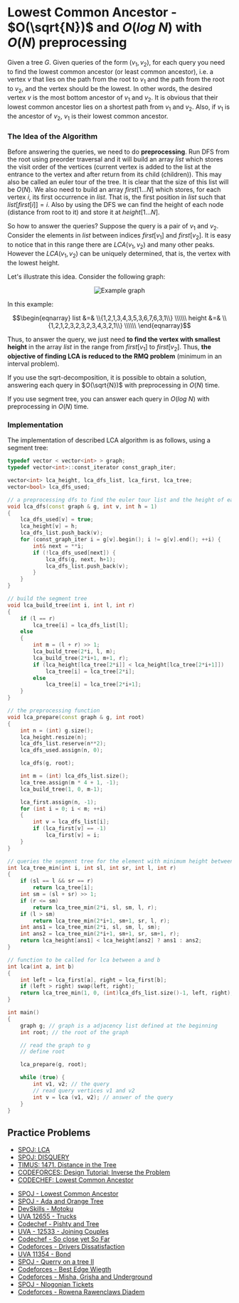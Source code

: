 
<!--?title Lowest Common Ancestor - O(sqrt(N)) and O(log N) with O(N) preprocessing -->

# Lowest Common Ancestor - $O(\sqrt{N})$ and $O(log\ N)$ with $O(N)$ preprocessing

Given a tree $G$. Given queries of the form $(v_1, v_2)$, for each query you need to find the lowest common ancestor (or least common ancestor), i.e. a vertex $v$ that lies on the path from the root to $v_1$ and the path from the root to $v_2$, and the vertex should be the lowest. In other words, the desired vertex $v$ is the most bottom ancestor of $v_1$ and $v_2$. It is obvious that their lowest common ancestor lies on a shortest path from $v_1$ and $v_2$. Also, if $v_1$ is the ancestor of $v_2$, $v_1$ is their lowest common ancestor.

### The Idea of the Algorithm

Before answering the queries, we need to do **preprocessing**. Run DFS from the root using preorder traversal and it will build an array $list$ which stores the visit order of the vertices (current vertex is added to the list at the entrance to the vertex and after return from its child (children)). This may also be called an euler tour of the tree. It is clear that the size of this list will be $O(N)$. We also need to build an array $first[1...N]$ which stores, for each vertex $i$, its first occurrence in $list$. That is, the first position in $list$ such that $list[first[i]] = i$. Also by using the DFS we can find the height of each node (distance from root to it) and store it at $height[1...N]$.

So how to answer the queries? Suppose the query is a pair of $v_1$ and $v_2$. Consider the elements in $list$ between indices $first[v_1]$ and $first[v_2]$. It is easy to notice that in this range there are $LCA(v_1, v_2)$ and many other peaks. However the $LCA(v_1, v_2)$ can be uniquely determined, that is, the vertex with the lowest height.

Let's illustrate this idea. Consider the following graph:

<div style="text-align:center" markdown="1">

![Example graph](&imgroot&/graph-lca.png "Example graph")

</div>

In this example:

$$\begin{eqnarray}
list    &=& \\{1,2,1,3,4,3,5,3,6,7,6,3,1\\} \\\\\\
height  &=& \\{1,2,1,2,3,2,3,2,3,4,3,2,1\\} \\\\\\
\end{eqnarray}$$

Thus, to answer the query, we just need **to find the vertex with smallest height** in the array $list$ in the range from $first[v_1]$ to $first[v_2]$. Thus, **the objective of finding LCA is reduced to the RMQ problem** (minimum in an interval problem).

If you use the sqrt-decomposition, it is possible to obtain a solution, answering each query in $O(\sqrt{N})$ with preprocessing in $O(N)$ time.

If you use segment tree, you can answer each query in $O(log\ N)$ with preprocessing in $O(N)$ time.

### Implementation

The implementation of described LCA algorithm is as follows, using a segment tree:

```cpp
typedef vector < vector<int> > graph;
typedef vector<int>::const_iterator const_graph_iter;

vector<int> lca_height, lca_dfs_list, lca_first, lca_tree;
vector<bool> lca_dfs_used;

// a preprocessing dfs to find the euler tour list and the height of each vertex
void lca_dfs(const graph & g, int v, int h = 1)
{
    lca_dfs_used[v] = true;
    lca_height[v] = h;
    lca_dfs_list.push_back(v);
    for (const_graph_iter i = g[v].begin(); i != g[v].end(); ++i) {
        int& next = **i;
        if (!lca_dfs_used[next]) {
            lca_dfs(g, next, h+1);
            lca_dfs_list.push_back(v);
        }
    }
}

// build the segment tree
void lca_build_tree(int i, int l, int r)
{
    if (l == r)
        lca_tree[i] = lca_dfs_list[l];
    else
    {
        int m = (l + r) >> 1;
        lca_build_tree(2*i, l, m);
        lca_build_tree(2*i+1, m+1, r);
        if (lca_height[lca_tree[2*i]] < lca_height[lca_tree[2*i+1]])
            lca_tree[i] = lca_tree[2*i];
        else
            lca_tree[i] = lca_tree[2*i+1];
    }
}

// the preprocessing function
void lca_prepare(const graph & g, int root)
{
    int n = (int) g.size();
    lca_height.resize(n);
    lca_dfs_list.reserve(n**2);
    lca_dfs_used.assign(n, 0);

    lca_dfs(g, root);

    int m = (int) lca_dfs_list.size();
    lca_tree.assign(m * 4 + 1, -1);
    lca_build_tree(1, 0, m-1);

    lca_first.assign(n, -1);
    for (int i = 0; i < m; ++i)
    {
        int v = lca_dfs_list[i];
        if (lca_first[v] == -1)
            lca_first[v] = i;
    }
}

// queries the segment tree for the element with minimum height between l and r
int lca_tree_min(int i, int sl, int sr, int l, int r)
{
    if (sl == l && sr == r)
        return lca_tree[i];
    int sm = (sl + sr) >> 1;
    if (r <= sm)
        return lca_tree_min(2*i, sl, sm, l, r);
    if (l > sm)
        return lca_tree_min(2*i+1, sm+1, sr, l, r);
    int ans1 = lca_tree_min(2*i, sl, sm, l, sm);
    int ans2 = lca_tree_min(2*i+1, sm+1, sr, sm+1, r);
    return lca_height[ans1] < lca_height[ans2] ? ans1 : ans2;
}

// function to be called for lca between a and b
int lca(int a, int b)
{
    int left = lca_first[a], right = lca_first[b];
    if (left > right) swap(left, right);
    return lca_tree_min(1, 0, (int)lca_dfs_list.size()-1, left, right);
}

int main()
{
    graph g; // graph is a adjacency list defined at the beginning
    int root; // the root of the graph

    // read the graph to g
    // define root

    lca_prepare(g, root);

    while (true) {
        int v1, v2; // the query
        // read query vertices v1 and v2
        int v = lca (v1, v2); // answer of the query
    }
}
```

## Practice Problems
 - [SPOJ: LCA](http://www.spoj.com/problems/LCA/)
 - [SPOJ: DISQUERY](http://www.spoj.com/problems/DISQUERY/)
 - [TIMUS: 1471. Distance in the Tree](http://acm.timus.ru/problem.aspx?space=1&num=1471)
 - [CODEFORCES: Design Tutorial: Inverse the Problem](http://codeforces.com/problemset/problem/472/D)
 - [CODECHEF: Lowest Common Ancestor](https://www.codechef.com/problems/TALCA)
 * [SPOJ - Lowest Common Ancestor](http://www.spoj.com/problems/LCASQ/)
 * [SPOJ - Ada and Orange Tree](http://www.spoj.com/problems/ADAORANG/)
 * [DevSkills - Motoku](https://devskill.com/CodingProblems/ViewProblem/141)
 * [UVA 12655 - Trucks](https://uva.onlinejudge.org/index.php?option=onlinejudge&page=show_problem&problem=4384)
 * [Codechef - Pishty and Tree](https://www.codechef.com/problems/PSHTTR)
 * [UVA - 12533 - Joining Couples](https://uva.onlinejudge.org/index.php?option=com_onlinejudge&Itemid=8&category=441&page=show_problem&problem=3978)
 * [Codechef - So close yet So Far](https://www.codechef.com/problems/CLOSEFAR)
 * [Codeforces - Drivers Dissatisfaction](http://codeforces.com/contest/733/problem/F)
 * [UVA 11354 - Bond](https://uva.onlinejudge.org/index.php?option=com_onlinejudge&Itemid=8&page=show_problem&problem=2339)
 * [SPOJ - Querry on a tree II](http://www.spoj.com/problems/QTREE2/)
 * [Codeforces - Best Edge Wiegth](http://codeforces.com/contest/828/problem/F)
 * [Codeforces - Misha, Grisha and Underground](http://codeforces.com/contest/832/problem/D)
 * [SPOJ - Nlogonian Tickets](http://www.spoj.com/problems/NTICKETS/)
 * [Codeforces - Rowena Rawenclaws Diadem](http://codeforces.com/contest/855/problem/D)
